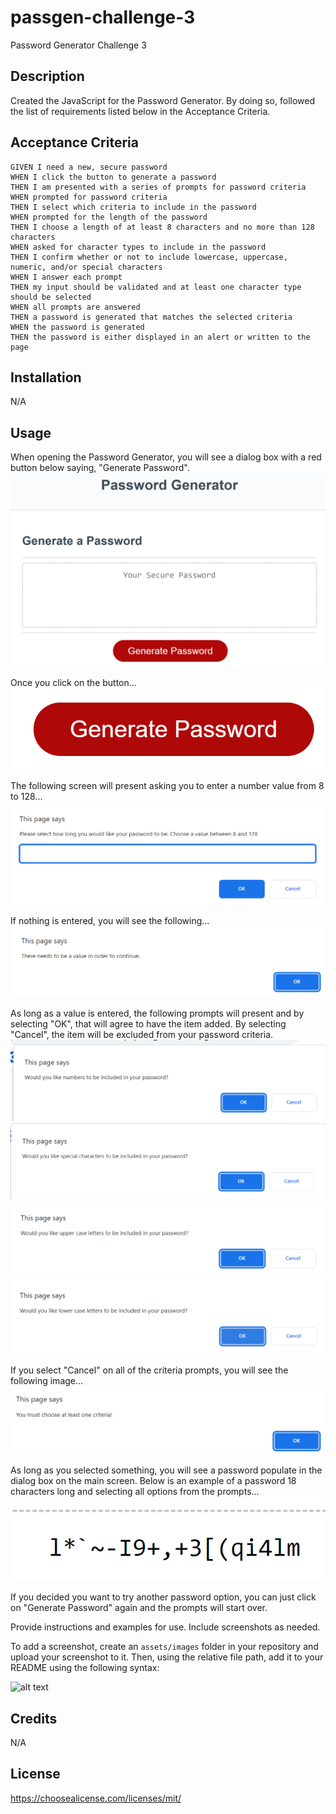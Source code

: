 # passgen-challenge-3
Password Generator Challenge 3

## Description

Created the JavaScript for the Password Generator.  By doing so, followed the list of requirements listed below in the Acceptance Criteria.

## Acceptance Criteria

```
GIVEN I need a new, secure password
WHEN I click the button to generate a password
THEN I am presented with a series of prompts for password criteria
WHEN prompted for password criteria
THEN I select which criteria to include in the password
WHEN prompted for the length of the password
THEN I choose a length of at least 8 characters and no more than 128 characters
WHEN asked for character types to include in the password
THEN I confirm whether or not to include lowercase, uppercase, numeric, and/or special characters
WHEN I answer each prompt
THEN my input should be validated and at least one character type should be selected
WHEN all prompts are answered
THEN a password is generated that matches the selected criteria
WHEN the password is generated
THEN the password is either displayed in an alert or written to the page
```

## Installation

N/A

## Usage

When opening the Password Generator, you will see a dialog box with a red button below saying, "Generate Password".  
![alt text](Develop/images/User_screen.png)

Once you click on the button...
![alt text](Develop/images/Generate.png)

The following screen will present asking you to enter a number value from 8 to 128...
![alt text](Develop/images/pick_value.png)

If nothing is entered, you will see the following...
![alt text](Develop/images/No_value.png)

As long as a value is entered, the following prompts will present and by selecting "OK", that will agree to have the item added.  By selecting "Cancel", the item will be excluded from your password criteria.
![alt text](Develop/images/Number_prompt.png)
![alt text](Develop/images/Character_prompt.png)
![alt text](Develop/images/Upper_prompt.png)
![alt text](Develop/images/lower_prompt.png)

If you select "Cancel" on all of the criteria prompts, you will see the following image...
![alt text](Develop/images/Opt_declined.png)

As long as you selected something, you will see a password populate in the dialog box on the main screen.  Below is an example of a password 18 characters long and selecting all options from the prompts...
![alt text](Develop/images/Example_18_all.png)

If you decided you want to try another password option, you can just click on "Generate Password" again and the prompts will start over.

Provide instructions and examples for use. Include screenshots as needed.

To add a screenshot, create an `assets/images` folder in your repository and upload your screenshot to it. Then, using the relative file path, add it to your README using the following syntax:

![alt text](assets/images/screenshot.png)

## Credits

N/A

## License

https://choosealicense.com/licenses/mit/